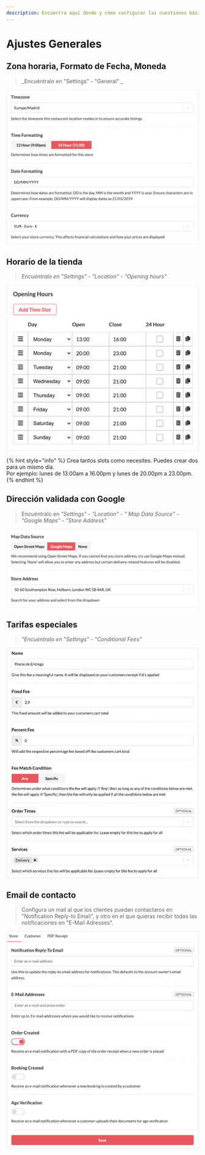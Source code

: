 ```yaml
---
description: Encuentra aquí dónde y cómo configurar las cuestiones básicas.
---
```


# Ajustes Generales

## Zona horaria, Formato de Fecha, Moneda

> _Encuéntralo en "Settings"  _-_ "General" _

![](<../../.gitbook/assets/image (55).png>)

## Horario de la tienda

> _Encuéntralo en "Settings" _-_ "Location" _-_ "Opening hours"_&#x20;

![](<../../.gitbook/assets/image (51).png>)

{% hint style="info" %}
Crea tantos slots como necesites. Puedes crear dos para un mismo día. \
Por ejemplo: lunes de 13.00am a 16.00pm y lunes de 20.00pm a 23.00pm.
{% endhint %}

## Dirección validada con Google

> Encuéntralo en _"Settings" _-_ "Location" _-_ " Map Data Source" - "Google Maps" - "Store Address"_

![](<../../.gitbook/assets/image (44).png>)

## Tarifas especiales

> _"Encuéntralo en "Settings" - "Conditional Fees"_

![Ejemplo: Tarifa especial para el servicio de entrega a domicilio](<../../.gitbook/assets/image (46).png>)

## Email de contacto

> Configura un mail al que los clientes puedan contactaros en "Notification Reply-to Email", y otro en el que quieras recibir todas las notificaciones en "E-Mail Adresses".

![](<../../.gitbook/assets/image (49).png>)

